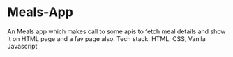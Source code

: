 # Meals-App
An Meals app which makes call to some apis to fetch meal details and show it on HTML page and a fav page also. Tech stack: HTML, CSS, Vanila Javascript
